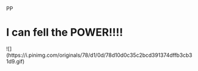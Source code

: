 PP

<h1>I can fell the POWER!!!!</h1>
![](https://i.pinimg.com/originals/78/d1/0d/78d10d0c35c2bcd391374dffb3cb31d9.gif)

